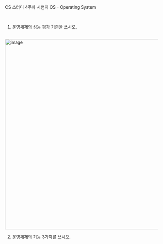 CS 스터디 4주차 시험지
OS - Operating System

<br>

1. 운영체제의 성능 평가 기준을 쓰시오.

<br>	
  
<img width="626" alt="image" src="https://user-images.githubusercontent.com/66426083/162187231-89b240ae-a4ca-4ed9-903c-7448436a897d.png">




<br>


2. 운영체제의 기능 3가지를 쓰시오.









